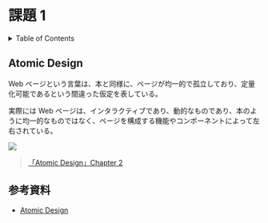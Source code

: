 # 課題 1

<!-- START doctoc generated TOC please keep comment here to allow auto update -->
<!-- DON'T EDIT THIS SECTION, INSTEAD RE-RUN doctoc TO UPDATE -->
<details>
<summary>Table of Contents</summary>

- [課題 1](#課題-1)
  - [Atomic Design](#atomic-design)
  - [参考資料](#参考資料)

</details>
<!-- END doctoc generated TOC please keep comment here to allow auto update -->

## Atomic Design

Web ページという言葉は、本と同様に、ページが均一的で孤立しており、定量化可能であるという間違った仮定を表している。

実際には Web ページは、インタラクティブであり、動的なものであり、本のように均一的なものではなく、ページを構成する機能やコンポーネントによって左右されている。

![](https://atomicdesign.bradfrost.com/images/content/atomic-design-process.png)

> [「Atomic Design」Chapter 2](https://atomicdesign.bradfrost.com/chapter-2/#the-atomic-design-methodology)

## 参考資料

- [Atomic Design](https://atomicdesign.bradfrost.com/table-of-contents/)
